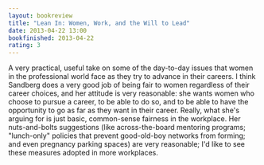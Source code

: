 ```yaml
---
layout: bookreview
title: "Lean In: Women, Work, and the Will to Lead"
date: 2013-04-22 13:00
bookfinished: 2013-04-22
rating: 3
---
```


A very practical, useful take on some of the day-to-day issues that women in the professional world face as they try to advance in their careers.  I think Sandberg does a very good job of being fair to women regardless of their career choices, and her attitude is very reasonable: she wants women who choose to pursue a career, to be able to do so, and to be able to have the opportunity to go as far as they want in their career.  Really, what she's arguing for is just basic, common-sense fairness in the workplace.  Her nuts-and-bolts suggestions (like across-the-board mentoring programs; "lunch-only" policies that prevent good-old-boy networks from forming; and even pregnancy parking spaces) are very reasonable; I'd like to see these measures adopted in more workplaces.